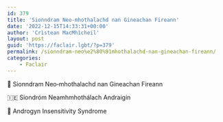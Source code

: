 ```yaml
---
id: 379
title: 'Sionndram Neo‑mhothalachd nan Gineachan Fireann'
date: '2022-12-15T14:33:31+00:00'
author: 'Crìstean MacMhìcheil'
layout: post
guid: 'https://faclair.lgbt/?p=379'
permalink: /sionndram-neo%e2%80%91mhothalachd-nan-gineachan-fireann/
categories:
    - Faclair
---
```


&#x1f3f4;&#xe0067;&#xe0062;&#xe0073;&#xe0063;&#xe0074;&#xe007f; Sionndram Neo‑mhothalachd nan Gineachan Fireann

&#x1f1ee;&#x1f1ea; Siondróm Neamhmhothálach Andraigín

&#x1f3f4;&#xe0067;&#xe0062;&#xe0065;&#xe006e;&#xe0067;&#xe007f; Androgyn Insensitivity Syndrome